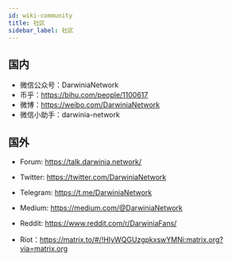 ```yaml
---
id: wiki-community
title: 社区
sidebar_label: 社区
---
```


## 国内

- 微信公众号：DarwiniaNetwork
- 币乎：https://bihu.com/people/1100617
- 微博：https://weibo.com/DarwiniaNetwork
- 微信小助手：darwinia-network

## 国外

- Forum: https://talk.darwinia.network/

- Twitter: https://twitter.com/DarwiniaNetwork
- Telegram: https://t.me/DarwiniaNetwork
- Medium: https://medium.com/@DarwiniaNetwork
- Reddit: https://www.reddit.com/r/DarwiniaFans/
- Riot：https://matrix.to/#/!HIyWQGUzgpkxswYMNi:matrix.org?via=matrix.org